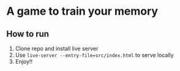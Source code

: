 # A game to train your memory

## How to run
1. Clone repo and install live server  
2. Use `live-server --entry-file=src/index.html` to serve locally  
3. Enjoy!!